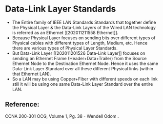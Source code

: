# Data-Link Layer Standards

* The Entire family of IEEE LAN Standards Standards that together define the Physical Layer & the Data-Link Layers of the Wired LAN technology is referred as an Ethernet \[\[202011211558 Ethernet\]\].
* Because Physical Layer focuses on sending bits over different types of Physical cables with different types of Length, Medium, etc. Hence there are various types of Physical Layer Standards.
* But Data-Link Layer \[\[202011201526 Data-Link Layer\]\] focuses on sending an Ethernet Frame \(Header+Data+Trailer\) from the Source Ethernet Node to the Destination Ethernet Node. Hence it uses the same Data-Link Layer Standard over all these different Physical links \(within that Ethernet LAN\).
* So a LAN may be using Copper+Fiber with different speeds on each link still it will be using one same Data-Link Layer Standard over the entire LAN.

## Reference:

CCNA 200-301 OCG, Volume 1, Pg. 38 - Wendell Odom .

